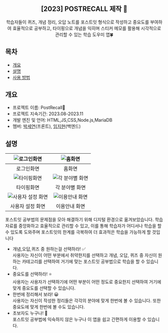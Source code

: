 <div align="center">
<h2>[2023] POSTRECALL 제작 📝</h2>
학습자들이 퀴즈, 개념 정리, 오답 노트를 포스트잇 형식으로 작성하고 중요도를 부여하여 효율적으로 공부하고, 타이핑으로 개념을 익히며 스티커 메모를 활용해 시각적으로 관리할 수 있는 학습 도우미 앱🍀
</div>

## 목차
  - [개요](#개요) 
  - [설명](#설명)
  - [사용 방법](#사용-방법)

## 개요
- 프로젝트 이름: PostRecall📝
- 프로젝트 지속기간: 2023.08-2023.11
- 개발 엔진 및 언어: HTML,JS,CSS,Node.js,MariaDB
- 멤버: <a href="https://github.com/seyeonparkk">박세연</a>(프론트), <a href="https://github.com/mic050r">임지현</a>(백엔드)



## 설명
|![로그인화면](https://github.com/PostRecall/.github/assets/113195498/0344864b-5024-4e31-acfc-929876af1b0d)|![홈화면](https://github.com/PostRecall/.github/assets/113195498/bf684e98-2273-48a1-9a1a-14a81bbfa38e)|
|:---:|:---:|
|로그인화면|홈화면|
|![타이핑화면](https://github.com/PostRecall/.github/assets/113195498/1f2f22a4-61bb-4e8c-a9c2-09c645b829d7)|![각 분야별 화면](https://github.com/PostRecall/.github/assets/113195498/2d458453-9301-4768-96c5-f0f74890c366)|
|타이핑화면|각 분야별 화면|
|![사용자 설정 화면](https://github.com/PostRecall/.github/assets/113195498/f6a78f8e-b869-47f2-aaeb-362f68601bfc)|![이용안내 화면](https://github.com/PostRecall/.github/assets/113195498/e75e502f-deec-4bf9-9266-622165e1a532)|
|사용자 설정 화면|이용안내 화면|


포스트잇 공부법의 문제점을 모아 해결하기 위해 디지털 환경으로 옮겨보았습니다. 학습 자료를 중앙화하고 효율적으로 관리할 수 있고, 이를 통해 학습자가 어디서나 학습을 할 수 있도록 도와주며 포스트잇의 한계를 극복하여 더 효과적은 학습을 가능하게 할 것입니다  <br>
- 개념,오답,퀴즈 중 원하는걸 선택하라! ✅<br>
사용자는 자신이 어떤 부분에서 취약한지를 선택하고 개념, 오답, 퀴즈 중 자신이 원하는 카테고리를 선택하여 거기에 맞는 포스트잇 공부법으로 학습을 할 수 있습니다.
- 중요도를 선택하라! ⭐<br>
사용자는 사용자가 선택하기에 어떤 부분이 어떤 정도로 중요한지 선택하여 거기에 맞게 중요도를 선택할 수 있습니다.
- 한번에 정리해서 보라! 😀<br>
사용자는 자신이 작성한 정리들은 각각의 분야에 맞게 한번에 볼 수 있습니다. 또한 중요도에 맞게 한번에 볼 수도 있습니다. 
- 초보자도 누구나! 👶<br>
포스트잇 공부법에 익숙하지 않은 누구나 이 앱을 쉽고 간편하게 이용할 수 있습니다.

